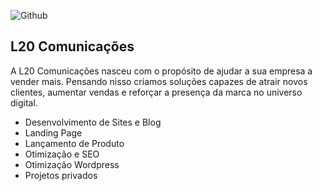 ![Github](https://user-images.githubusercontent.com/108947308/178036398-9c29b24e-cebd-42de-84e8-b2f6ed8a118c.jpg)


## L20 Comunicações

A L20 Comunicações nasceu com o propósito de ajudar a sua empresa a vender mais. Pensando nisso criamos soluções capazes de atrair novos clientes, aumentar vendas e reforçar a presença da marca no universo digital.

 - Desenvolvimento de Sites e Blog
 - Landing Page
 - Lançamento de Produto
 - Otimização e SEO
 - Otimização Wordpress
 - Projetos privados

<!---
l20comunicacoes/l20comunicacoes is a ✨ special ✨ repository because its `README.md` (this file) appears on your GitHub profile.
You can click the Preview link to take a look at your changes.
--->
